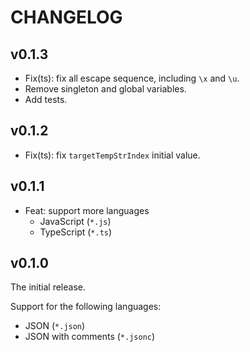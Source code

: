 # CHANGELOG

## v0.1.3

- Fix(ts): fix all escape sequence, including `\x` and `\u`.
- Remove singleton and global variables.
- Add tests.

## v0.1.2

- Fix(ts): fix `targetTempStrIndex` initial value.

## v0.1.1

- Feat: support more languages
  - JavaScript (`*.js`)
  - TypeScript (`*.ts`)

## v0.1.0

The initial release.

Support for the following languages:

- JSON (`*.json`)
- JSON with comments (`*.jsonc`)
